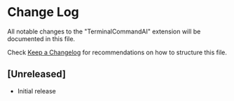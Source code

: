 # Change Log

All notable changes to the "TerminalCommandAI" extension will be documented in this file.

Check [Keep a Changelog](http://keepachangelog.com/) for recommendations on how to structure this file.

## [Unreleased]

- Initial release